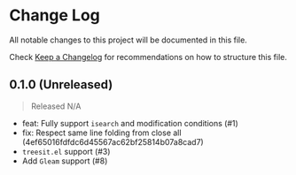 # Change Log

All notable changes to this project will be documented in this file.

Check [Keep a Changelog](http://keepachangelog.com/) for recommendations on how to structure this file.


## 0.1.0 (Unreleased)
> Released N/A

* feat: Fully support `isearch` and modification conditions (#1)
* fix: Respect same line folding from close all (4ef65016fdfdc6d45567ac62bf25814b07a8cad7)
* `treesit.el` support (#3)
* Add `Gleam` support (#8)
